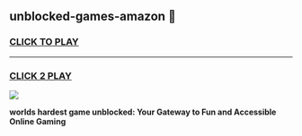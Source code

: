 
## unblocked-games-amazon 👋
<h3>
<a href="https://premium.freeplayer.one?title=unblocked-games-amazon&ref=14F">CLICK TO PLAY</a></h3>
<hr>

<h3>
<a href="https://premium.freeplayer.one?title=unblocked-games-amazon&ref=14F">CLICK 2 PLAY</a>
  
</h3>

<a href="https://premium.freeplayer.one?title=unblocked-games-amazon&ref=12F/"><img src="https://clearcache.store/games.png"></a>


**worlds hardest game unblocked: Your Gateway to Fun and Accessible Online Gaming**
